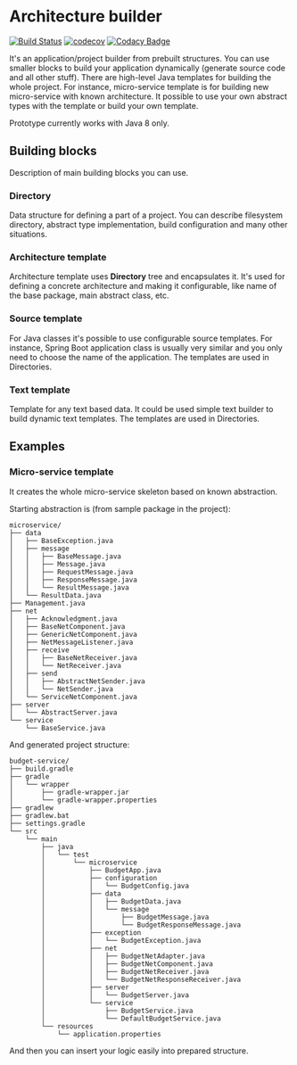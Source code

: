 # Architecture builder

[![Build Status](https://travis-ci.org/dvoraka/architecture-builder.svg?branch=master)](https://travis-ci.org/dvoraka/architecture-builder)
[![codecov](https://codecov.io/gh/dvoraka/architecture-builder/branch/master/graph/badge.svg)](https://codecov.io/gh/dvoraka/architecture-builder)
[![Codacy Badge](https://api.codacy.com/project/badge/Grade/87c3fd4174c74af7b7a35f717d6c9afe)](https://www.codacy.com/app/dvoraka/architecture-builder?utm_source=github.com&amp;utm_medium=referral&amp;utm_content=dvoraka/architecture-builder&amp;utm_campaign=Badge_Grade)

It's an application/project builder from prebuilt structures. You can use smaller blocks to build your application
dynamically (generate source code and all other stuff). There are high-level Java templates for building the whole
project. For instance, micro-service template is for building new micro-service with known architecture. It possible
to use your own abstract types with the template or build your own template.

Prototype currently works with Java 8 only.

## Building blocks

Description of main building blocks you can use.

### Directory

Data structure for defining a part of a project. You can describe filesystem directory, abstract type implementation,
build configuration and many other situations.

### Architecture template

Architecture template uses **Directory** tree and encapsulates it. It's used for defining a concrete architecture and
making it configurable, like name of the base package, main abstract class, etc.

### Source template

For Java classes it's possible to use configurable source templates. For instance, Spring Boot application class
is usually very similar and you only need to choose the name of the application. The templates are used in Directories.

### Text template

Template for any text based data. It could be used simple text builder to build dynamic text templates.
The templates are used in Directories.

## Examples

### Micro-service template

It creates the whole micro-service skeleton based on known abstraction.

Starting abstraction is (from sample package in the project):
```text
microservice/
├── data
│   ├── BaseException.java
│   ├── message
│   │   ├── BaseMessage.java
│   │   ├── Message.java
│   │   ├── RequestMessage.java
│   │   ├── ResponseMessage.java
│   │   └── ResultMessage.java
│   └── ResultData.java
├── Management.java
├── net
│   ├── Acknowledgment.java
│   ├── BaseNetComponent.java
│   ├── GenericNetComponent.java
│   ├── NetMessageListener.java
│   ├── receive
│   │   ├── BaseNetReceiver.java
│   │   └── NetReceiver.java
│   ├── send
│   │   ├── AbstractNetSender.java
│   │   └── NetSender.java
│   └── ServiceNetComponent.java
├── server
│   └── AbstractServer.java
└── service
    └── BaseService.java
```

And generated project structure:

```text
budget-service/
├── build.gradle
├── gradle
│   └── wrapper
│       ├── gradle-wrapper.jar
│       └── gradle-wrapper.properties
├── gradlew
├── gradlew.bat
├── settings.gradle
└── src
    └── main
        ├── java
        │   └── test
        │       └── microservice
        │           ├── BudgetApp.java
        │           ├── configuration
        │           │   └── BudgetConfig.java
        │           ├── data
        │           │   ├── BudgetData.java
        │           │   └── message
        │           │       ├── BudgetMessage.java
        │           │       └── BudgetResponseMessage.java
        │           ├── exception
        │           │   └── BudgetException.java
        │           ├── net
        │           │   ├── BudgetNetAdapter.java
        │           │   ├── BudgetNetComponent.java
        │           │   ├── BudgetNetReceiver.java
        │           │   └── BudgetNetResponseReceiver.java
        │           ├── server
        │           │   └── BudgetServer.java
        │           └── service
        │               ├── BudgetService.java
        │               └── DefaultBudgetService.java
        └── resources
            └── application.properties
```

And then you can insert your logic easily into prepared structure.
